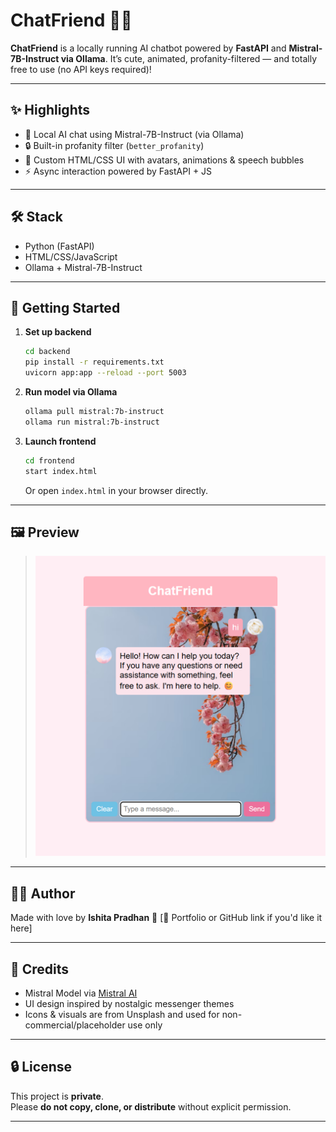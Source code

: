 # ChatFriend 🧸💬

**ChatFriend** is a locally running AI chatbot powered by **FastAPI** and **Mistral-7B-Instruct via Ollama**. It’s cute, animated, profanity-filtered — and totally free to use (no API keys required)!

---

## ✨ Highlights

- 💬 Local AI chat using Mistral-7B-Instruct (via Ollama)
- 🔒 Built-in profanity filter (`better_profanity`)
- 🎨 Custom HTML/CSS UI with avatars, animations & speech bubbles
- ⚡ Async interaction powered by FastAPI + JS

---

## 🛠 Stack

- Python (FastAPI)
- HTML/CSS/JavaScript
- Ollama + Mistral-7B-Instruct

---

## 🚀 Getting Started

1. **Set up backend**
   ```bash
   cd backend
   pip install -r requirements.txt
   uvicorn app:app --reload --port 5003
   ```

2. **Run model via Ollama**
   ```bash
   ollama pull mistral:7b-instruct
   ollama run mistral:7b-instruct
   ```

3. **Launch frontend**
   ```bash
   cd frontend
   start index.html
   ```
   Or open `index.html` in your browser directly.

---

## 🖼️ Preview

> ![alt text](image.png)

---

## 👩‍💻 Author

Made with love by **Ishita Pradhan**  🩷
[🔗 Portfolio or GitHub link if you'd like it here]

---

## 📌 Credits

- Mistral Model via [Mistral AI](https://mistral.ai/)
- UI design inspired by nostalgic messenger themes
- Icons & visuals are from Unsplash and used for non-commercial/placeholder use only

---

## 🔒 License

This project is **private**.  
Please **do not copy, clone, or distribute** without explicit permission.

---